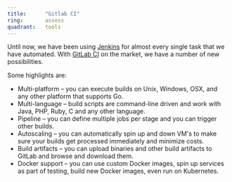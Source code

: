 ```yaml
---
title:      "Gitlab CI"
ring:       assess
quadrant:   tools
---
```


Until now, we have been using [Jenkins](https://jenkins.io/) for almost every single task that we have automated. With [GitLab CI](https://about.gitlab.com/features/gitlab-ci-cd/) on the market, we have a number of new possibilities.

Some highlights are:

* Multi-platform – you can execute builds on Unix, Windows, OSX, and any other platform that supports Go.
* Multi-language – build scripts are command-line driven and work with Java, PHP, Ruby, C and any other language.
* Pipeline – you can define multiple jobs per stage and you can trigger other builds.
* Autoscaling – you can automatically spin up and down VM's to make sure your builds get processed immediately and minimize costs.
* Build artifacts – you can upload binaries and other build artifacts to GitLab and browse and download them.
* Docker support – you can use custom Docker images, spin up services as part of testing, build new Docker images, even run on Kubernetes. 
